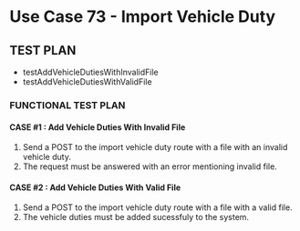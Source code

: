# Use Case 73 - Import Vehicle Duty #

## TEST PLAN ##

* testAddVehicleDutiesWithInvalidFile
* testAddVehicleDutiesWithValidFile

### FUNCTIONAL TEST PLAN ###

#### CASE #1 : Add Vehicle Duties With Invalid File ####
1. Send a POST to the import vehicle duty route with a file with an invalid vehicle duty.
2. The request must be answered with an error mentioning invalid file.

#### CASE #2 : Add Vehicle Duties With Valid File ####
1. Send a POST to the import vehicle duty route with a file with a valid file.
2. The vehicle duties must be added sucessfuly to the system.
